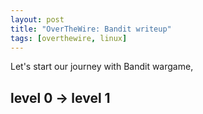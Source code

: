 ```yaml
---
layout: post
title: "OverTheWire: Bandit writeup"
tags: [overthewire, linux]
---
```


Let's start our journey with Bandit wargame, 

## level 0 -> level 1
